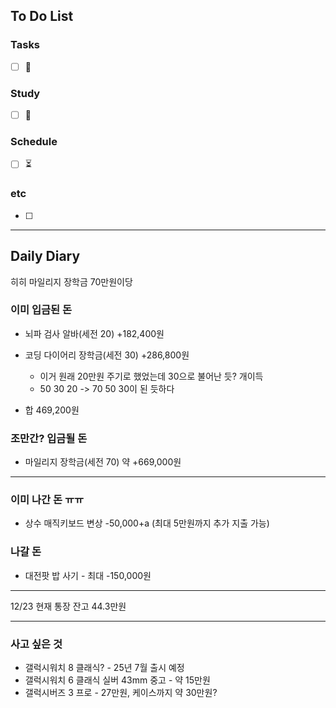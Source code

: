 ## To Do List
### Tasks
- [ ] 📅

### Study
- [ ] 📅 

### Schedule
- [ ] ⏳

### etc
- [ ] 

---
## Daily Diary
히히 마일리지 장학금 70만원이당

### 이미 입금된 돈
- 뇌파 검사 알바(세전 20) +182,400원
- 코딩 다이어리 장학금(세전 30) +286,800원
	- 이거 원래 20만원 주기로 했었는데 30으로 불어난 듯? 개이득
	- 50 30 20 -> 70 50 30이 된 듯하다

- 합 469,200원
### 조만간? 입금될 돈
- 마일리지 장학금(세전 70) 약 +669,000원

---
### 이미 나간 돈 ㅠㅠ
- 상수 매직키보드 변상 -50,000+a (최대 5만원까지 추가 지출 가능)

### 나갈 돈
- 대전팟 밥 사기 - 최대 -150,000원

---
12/23 현재 통장 잔고 44.3만원

---
### 사고 싶은 것
- 갤럭시워치 8 클래식? - 25년 7월 출시 예정
- 갤럭시워치 6 클래식 실버 43mm 중고 - 약 15만원
- 갤럭시버즈 3 프로 - 27만원, 케이스까지 약 30만원?


